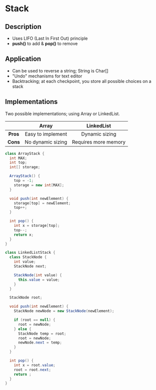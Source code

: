 # Stack

## Description
* Uses LIFO (Last In First Out) principle
* **push()** to add & **pop()** to remove

## Application
* Can be used to reverse a string; String is Char[]
* "Undo" mechanisms for text editor
* Backtracking; at each checkpoint, you store all possible choices on a stack

## Implementations
Two possible implementations; using Array or LinkedList.

|          |     Array          |      LinkedList      |
|:--------:|:------------------:|:--------------------:|
| **Pros** | Easy to implement  | Dynamic sizing       | 
| **Cons** | No dynamic sizing  | Requires more memory | 

```Java
class ArrayStack {
  int MAX;
  int top;
  int[] storage;

  ArrayStack() {
    top = -1;
    storage = new int[MAX];
  }

  void push(int newElement) {
    storage[top] = newElement;
    top++;
  }

  int pop() {
    int x = storage[top];
    top--;
    return x;
  }
}
```
```Java
class LinkedListStack {
  class StackNode {
    int value;
    StackNode next;

    StackNode(int value) {
      this.value = value;
    }
  }

  StackNode root;

  void push(int newElement) {
    StackNode newNode = new StackNode(newElement);

    if (root == null) {
      root = newNode;
    } else {
      StackNode temp = root;
      root = newNode;
      newNode.next = temp;
    }
  }

  int pop() {
    int x = root.value;
    root = root.next;
    return ;
  }
}
```